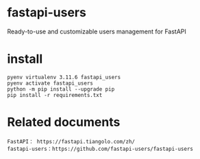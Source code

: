 # fastapi-users

Ready-to-use and customizable users management for FastAPI

# install 
    pyenv virtualenv 3.11.6 fastapi_users
    pyenv activate fastapi_users
    python -m pip install --upgrade pip
    pip install -r requirements.txt

# Related documents

    FastAPI： https://fastapi.tiangolo.com/zh/
    fastapi-users：https://github.com/fastapi-users/fastapi-users

